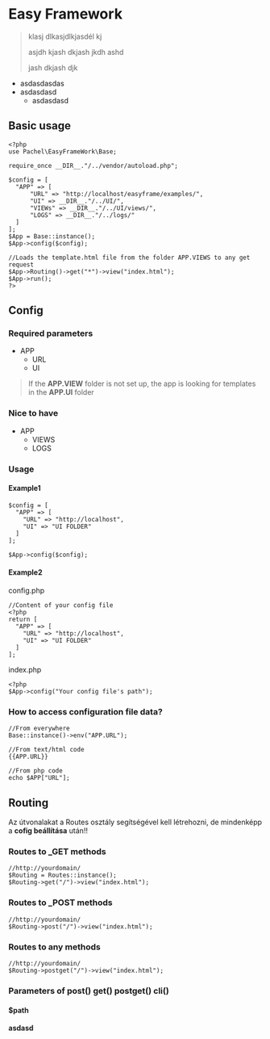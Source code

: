 # Easy Framework
> klasj dlkasjdlkjasdél kj
>
> asjdh kjash dkjash jkdh ashd
> 
> jash dkjash djk
> 


- asdasdasdas
- asdasdasd
  - asdasdasd

## Basic usage
````
<?php
use Pachel\EasyFrameWork\Base;

require_once __DIR__."/../vendor/autoload.php";

$config = [
  "APP" => [
      "URL" => "http://localhost/easyframe/examples/",
      "UI" => __DIR__."/../UI/",
      "VIEWs" => __DIR__."/../UI/views/",
      "LOGS" => __DIR__."/../logs/"            
  ]
];
$App = Base::instance();
$App->config($config);

//Loads the template.html file from the folder APP.VIEWS to any get request
$App->Routing()->get("*")->view("index.html");
$App->run();
?>
````
## Config

### Required parameters
- APP
  - URL
  - UI 
> If the **APP.VIEW** folder is not set up, the app is looking for templates in the **APP.UI** folder
### Nice to have
- APP
  - VIEWS
  - LOGS
### Usage
#### Example1
````
$config = [
  "APP" => [
    "URL" => "http://localhost",  
    "UI" => "UI FOLDER"  
  ]
];

$App->config($config);
````
#### Example2
config.php
````
//Content of your config file
<?php
return [
  "APP" => [
    "URL" => "http://localhost",  
    "UI" => "UI FOLDER"  
  ]
];
````
index.php
````
<?php
$App->config("Your config file's path");
````
### How to access configuration file data?
````
//From everywhere
Base::instance()->env("APP.URL");

//From text/html code
{{APP.URL}}

//From php code
echo $APP["URL"];
````

## Routing
Az útvonalakat a Routes osztály segítségével kell létrehozni, de mindenképp a **cofig beállítása** után!!
### Routes to _GET methods
````
//http://yourdomain/
$Routing = Routes::instance();
$Routing->get("/")->view("index.html");
````
### Routes to _POST methods
````
//http://yourdomain/
$Routing->post("/")->view("index.html");

````
### Routes to any methods
````
//http://yourdomain/
$Routing->postget("/")->view("index.html");
````
### Parameters of post() get() postget() cli()
#### $path


**asdasd**